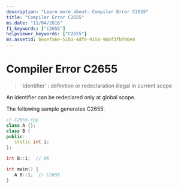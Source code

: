 ```yaml
---
description: "Learn more about: Compiler Error C2655"
title: "Compiler Error C2655"
ms.date: "11/04/2016"
f1_keywords: ["C2655"]
helpviewer_keywords: ["C2655"]
ms.assetid: beaefa6e-51b3-4df9-9150-960f3fbf40e0
---
```

# Compiler Error C2655

> 'identifier' : definition or redeclaration illegal in current scope

An identifier can be redeclared only at global scope.

The following sample generates C2655:

```cpp
// C2655.cpp
class A {};
class B {
public:
   static int i;
};

int B::i;  // OK

int main() {
   A B::i;  // C2655
}
```
